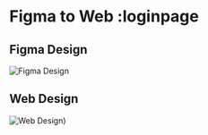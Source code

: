# Figma to Web :loginpage

## Figma Design

![Figma Design](https://github.com/cosmicwanderer7/loginpage/assets/65147258/ea898117-b3aa-42a7-b8ab-0eef4e38b20d)

## Web Design

![Web Design](https://github.com/cosmicwanderer7/loginpage/assets/65147258/24db1843-389d-40b6-8892-48c23405a10b))


